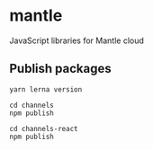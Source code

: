 # mantle

JavaScript libraries for Mantle cloud

## Publish packages

`yarn lerna version`

```
cd channels
npm publish

cd channels-react
npm publish
```
